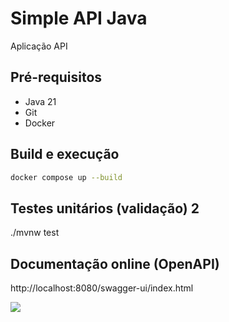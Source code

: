 # Simple API Java

Aplicação API 

## Pré-requisitos

- Java 21
- Git
- Docker

## Build e execução

```sh
docker compose up --build
```

## Testes unitários (validação) 2

./mvnw test


## Documentação online (OpenAPI)

http://localhost:8080/swagger-ui/index.html

![](/assets/images/swagger.png)

